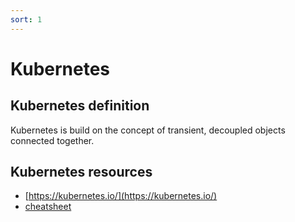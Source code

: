 ```yaml
---
sort: 1
---
```

# Kubernetes

## Kubernetes definition
Kubernetes is build on the concept of transient, decoupled objects connected together.

## Kubernetes resources

- [https://kubernetes.io/](https://kubernetes.io/)
- [cheatsheet](https://kubernetes.io/docs/reference/kubectl/cheatsheet/)
